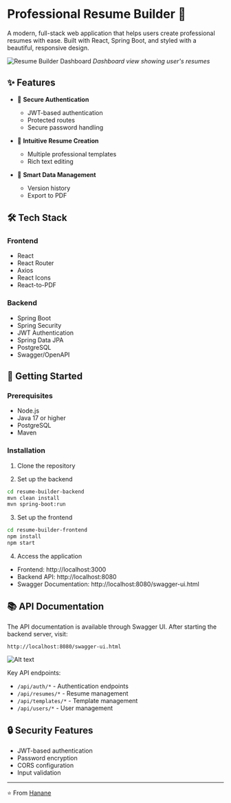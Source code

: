 # Professional Resume Builder 🚀

A modern, full-stack web application that helps users create professional resumes with ease. Built with React, Spring Boot, and styled with a beautiful, responsive design.

![Resume Builder Dashboard](screenshots/dashboard.png)
*Dashboard view showing user's resumes*

## ✨ Features

- 🔐 **Secure Authentication**
  - JWT-based authentication
  - Protected routes
  - Secure password handling

- 📝 **Intuitive Resume Creation**
  - Multiple professional templates
  - Rich text editing


- 💾 **Smart Data Management**
  - Version history
  - Export to PDF


## 🛠️ Tech Stack

### Frontend
- React 
- React Router 
- Axios
- React Icons
- React-to-PDF

### Backend
- Spring Boot 
- Spring Security
- JWT Authentication
- Spring Data JPA
- PostgreSQL
- Swagger/OpenAPI

## 🚀 Getting Started

### Prerequisites
- Node.js
- Java 17 or higher
- PostgreSQL
- Maven

### Installation

1. Clone the repository


2. Set up the backend
```bash
cd resume-builder-backend
mvn clean install
mvn spring-boot:run
```

3. Set up the frontend
```bash
cd resume-builder-frontend
npm install
npm start
```

4. Access the application
- Frontend: http://localhost:3000
- Backend API: http://localhost:8080
- Swagger Documentation: http://localhost:8080/swagger-ui.html

## 📚 API Documentation

The API documentation is available through Swagger UI. After starting the backend server, visit:
```
http://localhost:8080/swagger-ui.html
```

![Alt text](images/API-swagger.png)


Key API endpoints:
- `/api/auth/*` - Authentication endpoints
- `/api/resumes/*` - Resume management
- `/api/templates/*` - Template management
- `/api/users/*` - User management


## 🔒 Security Features

- JWT-based authentication
- Password encryption
- CORS configuration
- Input validation



---

⭐️ From [Hanane](https://github.com/hanane54) 